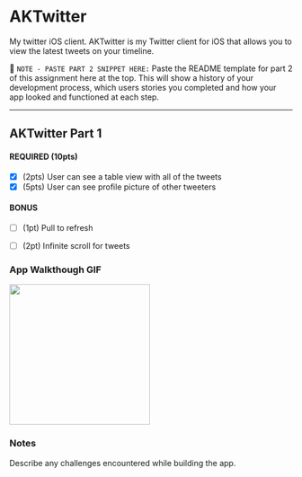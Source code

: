# AKTwitter
My twitter iOS client.
AKTwitter is my Twitter client for iOS that allows you to view the latest tweets on your timeline.


📝 `NOTE - PASTE PART 2 SNIPPET HERE:` Paste the README template for part 2 of this assignment here at the top. This will show a history of your development process, which users stories you completed and how your app looked and functioned at each step.

---

## AKTwitter Part 1


#### REQUIRED (10pts)
- [x] (2pts) User can see a table view with all of the tweets
- [x] (5pts) User can see profile picture of other tweeters

#### BONUS
- [ ] (1pt) Pull to refresh
- [ ] (2pt) Infinite scroll for tweets


### App Walkthough GIF

<img src="https://github.com/akarshkumar0101/AKTwitter/blob/master/part%201%20demo.gif?raw=true" width=250><br>

### Notes
Describe any challenges encountered while building the app.
